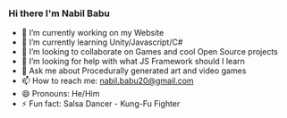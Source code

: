 ### Hi there I'm Nabil Babu
- 🔭 I’m currently working on my Website
- 🌱 I’m currently learning Unity/Javascript/C#
- 👯 I’m looking to collaborate on Games and cool Open Source projects
- 🤔 I’m looking for help with what JS Framework should I learn
- 💬 Ask me about Procedurally generated art and video games
- 📫 How to reach me: nabil.babu20@gmail.com
- 😄 Pronouns: He/Him
- ⚡ Fun fact: Salsa Dancer - Kung-Fu Fighter

